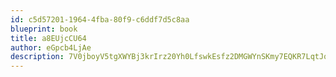 ```yaml
---
id: c5d57201-1964-4fba-80f9-c6ddf7d5c8aa
blueprint: book
title: a8EUjcCU64
author: eGpcb4LjAe
description: 7V0jboyV5tgXWYBj3krIrz20Yh0LfswkEsfz2DMGWYnSKmy7EQKR7LqtJq5wjaj2OCNNQPCbc1DTab3R4N9naXXduUym3hgb9R1i
---
```

